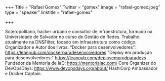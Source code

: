 +++
Title = "Rafael Gomex"
Twitter = "gomex"
image = "rafael-gomex.jpeg"
type = "speaker"
linktitle = "rafael-gomex"

+++

Soteropolitano, hacker urbano e consultor de infraestrutura, formado na Universidade de Salvador no curso de Gestão de Redes. Trabalho atualmente na DNSFilter, focado em infraestrutura como código. Organizador e Autor dos livros:  “Docker para desenvolvedores”: https://leanpub.com/dockerparadesenvolvedores  “Deploy em produção para desenvolvedores:” https://leanpub.com/deployemprodparadevs  Fundador da Mentoria de IaC: https://mentoriaiac.com/ Core Organizer do DevOpsDays: https://www.devopsdays.org/about/ HashiCorp Ambassador e Docker Captain.